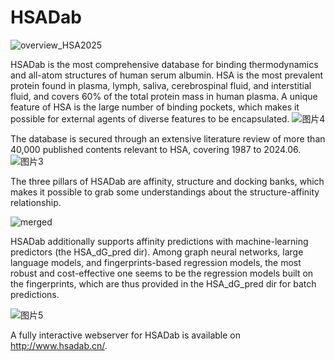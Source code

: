 # HSADab

![overview_HSA2025](https://github.com/user-attachments/assets/6d782646-f6ae-42e8-9cda-e10882bb92e7)

HSADab is the most comprehensive database for binding thermodynamics and all-atom structures of human serum albumin. HSA is the most prevalent protein found in plasma, lymph, saliva, cerebrospinal fluid, and interstitial fluid, and covers 60% of the total protein mass in human plasma. A unique feature of HSA is the large number of binding pockets, which makes it possible for external agents of diverse features to be encapsulated. 
![图片4](https://github.com/user-attachments/assets/49d24ad2-987a-4110-8491-5ffd52f59b2f)

The database is secured through an extensive literature review of more than 40,000 published contents relevant to HSA, covering 1987 to 2024.06. 
![图片3](https://github.com/user-attachments/assets/1f55b867-58fe-473c-822d-ade8259d7b50)

The three pillars of HSADab are affinity, structure and docking banks, which makes it possible to grab some understandings about the structure-affinity relationship.  

![merged](https://github.com/user-attachments/assets/8384e337-6808-4e81-9593-01d4024eb54a)

HSADab additionally supports affinity predictions with machine-learning predictors (the HSA_dG_pred dir). Among graph neural networks, large language models, and fingerprints-based regression models, the most robust and cost-effective one seems to be the regression models built on the fingerprints, which are thus provided in the HSA_dG_pred dir for batch predictions. 

![图片5](https://github.com/user-attachments/assets/4faa9ce5-f541-4c27-9e68-7527e07cc7a2)

A fully interactive webserver for HSADab is available on http://www.hsadab.cn/. 


